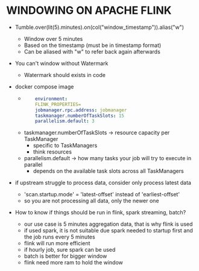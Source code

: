 # WINDOWING ON APACHE FLINK


- Tumble.over(lit(5).minutes).on(col("window_timestamp")).alias("w")
    - Window over 5 minutes
    - Based on the timestamp (must be in timestamp format)
    - Can be aliased with "w" to refer back again afterwards

- You can't window without Watermark
    - Watermark should exists in code

- docker compose image
    -   ```yaml
            environment:
            FLINK_PROPERTIES=
            jobmanager.rpc.address: jobmanager
            taskmanager.numberOfTaskSlots: 15
            parallelism.default: 3
        ```
    - taskmanager.numberOfTaskSlots -> resource capacity per TaskManager
        - specific to TaskManagers
        - think resources
    - parallelism.default -> how many tasks your job will try to execute in parallel
        - depends on the available task slots across all TaskManagers

- if upstream struggle to process data, consider only process latest data
    - 'scan.startup.mode' = 'latest-offset' instead of 'earliest-offset'
    - so you are not processing all data, only the newer one

- How to know if things should be run in flink, spark streaming, batch?
    - our use case is 5 minutes aggregation data, that is why flink is used
    - if used spark, it is not suitable due spark needed to startup first and the job runs every 5 minutes
    - flink will run more efficient
    - if hourly job, sure spark can be used
    - batch is better for bigger window
    - flink need more ram to hold the window 